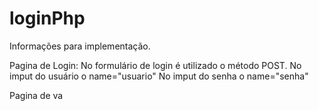 # loginPhp

Informações para implementação.

Pagina de Login: No formulário de login é utilizado o método POST. 
                  No imput do usuário o name="usuario"
                  No imput do senha o name="senha"
                  
  
Pagina de va
                  
                  
